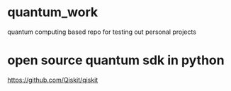 # quantum_work
quantum computing based repo for testing out personal projects

# open source quantum sdk in python
https://github.com/Qiskit/qiskit